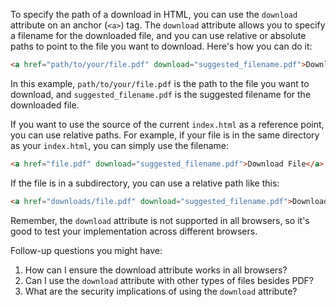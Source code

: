 To specify the path of a download in HTML, you can use the `download` attribute on an anchor (`<a>`) tag. The `download` attribute allows you to specify a filename for the downloaded file, and you can use relative or absolute paths to point to the file you want to download. Here's how you can do it:

```html
<a href="path/to/your/file.pdf" download="suggested_filename.pdf">Download File</a>
```

In this example, `path/to/your/file.pdf` is the path to the file you want to download, and `suggested_filename.pdf` is the suggested filename for the downloaded file.

If you want to use the source of the current `index.html` as a reference point, you can use relative paths. For example, if your file is in the same directory as your `index.html`, you can simply use the filename:

```html
<a href="file.pdf" download="suggested_filename.pdf">Download File</a>
```

If the file is in a subdirectory, you can use a relative path like this:

```html
<a href="downloads/file.pdf" download="suggested_filename.pdf">Download File</a>
```

Remember, the `download` attribute is not supported in all browsers, so it's good to test your implementation across different browsers.

Follow-up questions you might have:
1. How can I ensure the download attribute works in all browsers?
2. Can I use the `download` attribute with other types of files besides PDF?
3. What are the security implications of using the `download` attribute?

